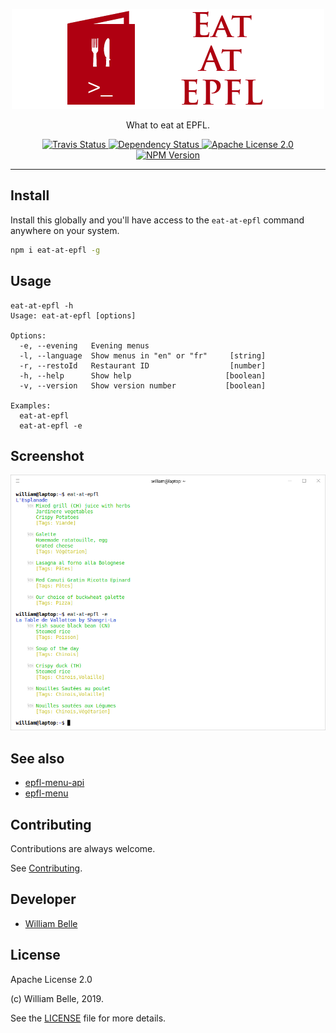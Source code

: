 <p align="center">
  <img alt="Eat at EPFL" src="https://raw.githubusercontent.com/innovativeinnovation/eat-at-epfl/master/docs/readme/readme-logo.png">
</p>

<p align="center">
  What to eat at EPFL.
</p>

<p align="center">
  <a href="https://travis-ci.org/innovativeinnovation/eat-at-epfl">
    <img alt="Travis Status" src="https://travis-ci.org/innovativeinnovation/eat-at-epfl.svg?branch=master">
  </a>
  <a href="https://david-dm.org/innovativeinnovation/eat-at-epfl">
    <img alt="Dependency Status" src="https://david-dm.org/innovativeinnovation/eat-at-epfl/status.svg"/>
  </a>
  <a href="https://raw.githubusercontent.com/innovativeinnovation/eat-at-epfl/master/LICENSE">
    <img alt="Apache License 2.0" src="https://img.shields.io/badge/license-Apache%202.0-blue.svg">
  </a>
  <a href='https://www.npmjs.com/package/eat-at-epfl'>
    <img alt="NPM Version" src="https://img.shields.io/npm/v/eat-at-epfl.svg" />
  </a>
</p>

---

Install
-------

Install this globally and you'll have access to the `eat-at-epfl` command
anywhere on your system.

```bash
npm i eat-at-epfl -g
```

Usage
-----

```console
eat-at-epfl -h
Usage: eat-at-epfl [options]

Options:
  -e, --evening   Evening menus
  -l, --language  Show menus in "en" or "fr"     [string]
  -r, --restoId   Restaurant ID                  [number]
  -h, --help      Show help                     [boolean]
  -v, --version   Show version number           [boolean]

Examples:
  eat-at-epfl
  eat-at-epfl -e
```

Screenshot
----------

![command line screenshot](https://raw.githubusercontent.com/innovativeinnovation/eat-at-epfl/master/docs/readme/screenshot.png)

See also
--------

* [epfl-menu-api](https://github.com/innovativeinnovation/epfl-menu-api)
* [epfl-menu](https://github.com/gcmalloc/epfl-menu)

Contributing
------------

Contributions are always welcome.

See [Contributing](CONTRIBUTING.md).

Developer
---------

  * [William Belle](https://github.com/williambelle)

License
-------

Apache License 2.0

(c) William Belle, 2019.

See the [LICENSE](LICENSE) file for more details.
